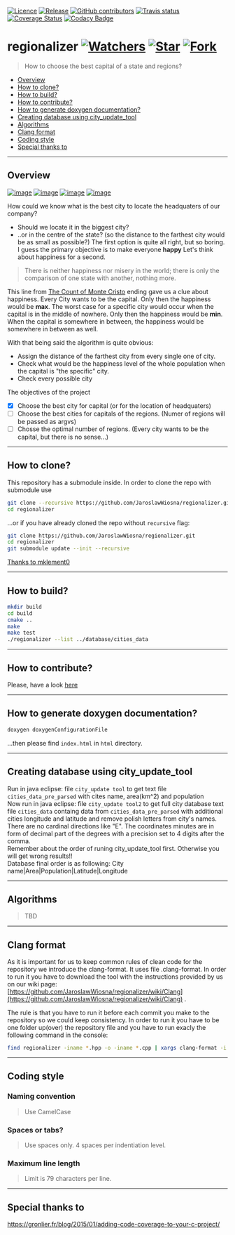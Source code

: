[![Licence](https://img.shields.io/github/license/JaroslawWiosna/regionalizer.svg)](https://github.com/JaroslawWiosna/regionalizer/blob/master/LICENSE)
[![Release](https://img.shields.io/github/release/JaroslawWiosna/regionalizer.svg?maxAge=3600)](https://github.com/JaroslawWiosna/regionalizer/releases)
[![GitHub contributors](https://img.shields.io/github/contributors/JaroslawWiosna/regionalizer.svg)](https://github.com/JaroslawWiosna/regionalizer/graphs/contributors)
[![Travis status](https://travis-ci.org/JaroslawWiosna/regionalizer.svg?branch=master)](https://travis-ci.org/JaroslawWiosna/regionalizer)
[![Coverage Status](https://coveralls.io/repos/github/JaroslawWiosna/regionalizer/badge.svg)](https://coveralls.io/github/JaroslawWiosna/regionalizer)
[![Codacy Badge](https://api.codacy.com/project/badge/Grade/48b007a2de3648df9f3ca61c77ad45af)](https://www.codacy.com/app/JaroslawWiosna/regionalizer?utm_source=github.com&amp;utm_medium=referral&amp;utm_content=JaroslawWiosna/regionalizer&amp;utm_campaign=Badge_Grade)

# regionalizer [![Watchers](https://img.shields.io/github/watchers/JaroslawWiosna/regionalizer.svg?style=social&label=Watch)](https://github.com/JaroslawWiosna/regionalizer/watchers) [![Star](https://img.shields.io/github/stars/JaroslawWiosna/regionalizer.svg?style=social&label=Stars)](https://github.com/JaroslawWiosna/regionalizer/stargazers) [![Fork](https://img.shields.io/github/forks/JaroslawWiosna/regionalizer.svg?style=social&label=Fork)](https://github.com/JaroslawWiosna/regionalizer/network)

> How to choose the best capital of a state and regions?

  - [Overview](#overview)
  - [How to clone?](#how-to-clone)
  - [How to build?](#how-to-build)
  - [How to contribute?](#how-to-contribute)
  - [How to generate doxygen documentation?](#how-to-generate-doxygen-documentation)
  - [Creating database using city_update_tool](#creating-database-using-city_update_tools)
  - [Algorithms](#algorithms)
  - [Clang format](#clang-format)
  - [Coding style](#coding-style)
  - [Special thanks to](#special-thanks-to)

---

## Overview

[![image](https://i.imgur.com/tTPunlN.png)](https://i.imgur.com/tTPunlN.png)
[![image](https://media.giphy.com/media/3o7aCR7bNwd8EqMuAM/giphy.gif)](https://media.giphy.com/media/3o7aCR7bNwd8EqMuAM/giphy.gif)
[![image](https://i.imgur.com/FCHbFmN.png)](https://i.imgur.com/FCHbFmN.png)
[![image](https://i.imgur.com/ZRhei6y.png)](https://i.imgur.com/ZRhei6y.png)

How could we know what is the best city to locate the headquaters of our company?
 - Should we locate it in the biggest city?
 - ..or in the centre of the state? (so the distance to the farthest city would be as small as possible?)
The first option is quite all right, but so boring.
I guess the primary objective is to make everyone **happy**
Let's think about happiness for a second.

> There is neither happiness nor misery in the world; there is only the comparison of one state with another, nothing more. 

This line from [The Count of Monte Cristo](https://en.wikisource.org/wiki/The_Count_of_Monte_Cristo/Chapter_117) ending gave us a clue about happiness.
Every City wants to be the capital. Only then the happiness would be **max**. The worst case for a specific city would occur when the capital is in the middle of nowhere.
Only then the happiness would be **min**. When the capital is somewhere in between, the happiness would be somewhere in between as well.

With that being said the algorithm is quite obvious:
 - Assign the distance of the farthest city from every single one of city.
 - Check what would be the happiness level of the whole population when the capital is "the specific" city.
 - Check every possible city

The objectives of the project
 - [x] Choose the best city for capital (or for the location of headquaters)
 - [ ] Choose the best cities for capitals of the regions. (Numer of regions will be passed as argvs)
 - [ ] Chosse the optimal number of regions. (Every city wants to be the capital, but there is no sense...)

---

## How to clone?

This repository has a submodule inside. In order to clone the repo with submodule use
```sh
git clone --recursive https://github.com/JaroslawWiosna/regionalizer.git
cd regionalizer
```
...or if you have already cloned the repo without `recursive` flag:
```sh
git clone https://github.com/JaroslawWiosna/regionalizer.git
cd regionalizer
git submodule update --init --recursive
```

[Thanks to mklement0](https://stackoverflow.com/questions/3796927/how-to-git-clone-including-submodules)

---

## How to build?

```sh
mkdir build
cd build
cmake ..
make
make test
./regionalizer --list ../database/cities_data
```

---

## How to contribute?
Please, have a look [here](https://www.github.com/JaroslawWiosna/regionalizer/blob/master/CONTRIBUTING.md)

---

## How to generate doxygen documentation?

```sh
doxygen doxygenConfigurationFile
```
...then please find `index.html` in `html` directory.

---

## Creating database using city_update_tool

Run in java eclipse: file `city_update tool` to get text file `cities_data_pre_parsed` with cites name, area(km^2) and population<br />
Now run in java eclipse: file `city_update tool2` to get full city database text file `cities_data` containg data from `cities_data_pre_parsed` with additional cities longitude and latitude and remove polish letters from city's names. There are no cardinal directions like "E". The coordinates minutes are in form of decimal part of the degrees with a precision set to 4 digits after the comma.<br />
Remember about the order of runing city_update_tool first. Otherwise you will get wrong results!!<br />
Database final order is as following: City name|Area|Population|Latitude|Longitude

---

## Algorithms

> TBD

---

## Clang format

As it is important for us to keep common rules of clean code for the repository we introduce the clang-format. It uses file .clang-format. In order to run it you have to download the tool with the instructions provided by us on our wiki page: [https://github.com/JaroslawWiosna/regionalizer/wiki/Clang](https://github.com/JaroslawWiosna/regionalizer/wiki/Clang) .<br />

The rule is that you have to run it before each commit you make to the repository so we could keep consistency.
In order to run it you have to be one folder up(over) the repository file and you have to run exacly the following command in the console:
```sh
find regionalizer -iname *.hpp -o -iname *.cpp | xargs clang-format -i -style=file
```

---
## Coding style

### Naming convention

> Use CamelCase

### Spaces or tabs?

> Use spaces only. 4 spaces per indentiation level.

### Maximum line length

> Limit is 79 characters per line.

---

## Special thanks to
https://gronlier.fr/blog/2015/01/adding-code-coverage-to-your-c-project/

